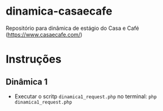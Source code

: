# dinamica-casaecafe
Repositório para dinâmica de estágio do Casa e Café (https://www.casaecafe.com/)

# Instruções
## Dinâmica 1
- Executar o scritp `dinamica1_request.php` no terminal: `php dinamica1_request.php`


